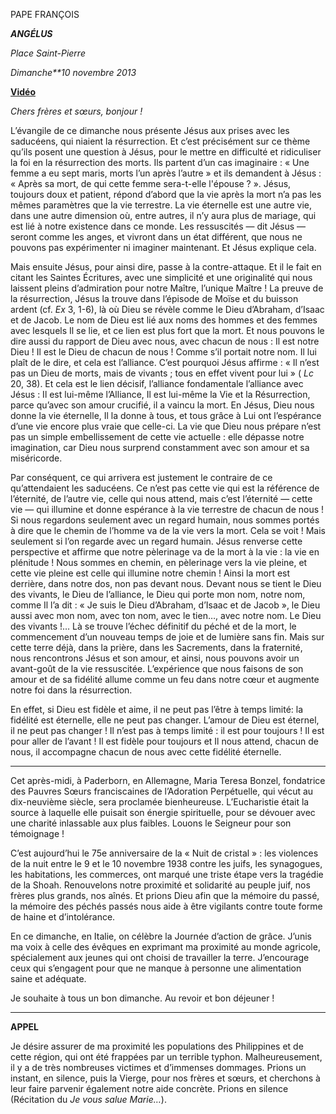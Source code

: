 PAPE FRANÇOIS

***ANGÉLUS***

*Place Saint-Pierre*

*Dimanche**10 novembre 2013*

**[Vidéo](http://player.rv.va/vaticanplayer.asp?language=it&tic=VA_SK1Z3NK1)**

*Chers frères et sœurs, bonjour !*

L’évangile de ce dimanche nous présente Jésus aux prises avec les saducéens, qui niaient la résurrection. Et c’est précisément sur ce thème qu’ils posent une question à Jésus, pour le mettre en difficulté et ridiculiser la foi en la résurrection des morts. Ils partent d’un cas imaginaire : « Une femme a eu sept maris, morts l’un après l’autre » et ils demandent à Jésus : « Après sa mort, de qui cette femme sera-t-elle l'épouse ? ». Jésus, toujours doux et patient, répond d’abord que la vie après la mort n’a pas les mêmes paramètres que la vie terrestre. La vie éternelle est une autre vie, dans une autre dimension où, entre autres, il n’y aura plus de mariage, qui est lié à notre existence dans ce monde. Les ressuscités — dit Jésus — seront comme les anges, et vivront dans un état différent, que nous ne pouvons pas expérimenter ni imaginer maintenant. Et Jésus explique cela.

Mais ensuite Jésus, pour ainsi dire, passe à la contre-attaque. Et il le fait en citant les Saintes Écritures, avec une simplicité et une originalité qui nous laissent pleins d’admiration pour notre Maître, l’unique Maître ! La preuve de la résurrection, Jésus la trouve dans l’épisode de Moïse et du buisson ardent (cf. *Ex* 3, 1-6), là où Dieu se révèle comme le Dieu d’Abraham, d’Isaac et de Jacob. Le nom de Dieu est lié aux noms des hommes et des femmes avec lesquels Il se lie, et ce lien est plus fort que la mort. Et nous pouvons le dire aussi du rapport de Dieu avec nous, avec chacun de nous : Il est notre Dieu ! Il est le Dieu de chacun de nous ! Comme s’il portait notre nom. Il lui plaît de le dire, et cela est l’alliance. C’est pourquoi Jésus affirme : « Il n’est pas un Dieu de morts, mais de vivants ; tous en effet vivent pour lui » ( *Lc* 20, 38). Et cela est le lien décisif, l’alliance fondamentale l’alliance avec Jésus : Il est lui-même l’Alliance, Il est lui-même la Vie et la Résurrection, parce qu’avec son amour crucifié, il a vaincu la mort. En Jésus, Dieu nous donne la vie éternelle, Il la donne à tous, et tous grâce à Lui ont l’espérance d’une vie encore plus vraie que celle-ci. La vie que Dieu nous prépare n’est pas un simple embellissement de cette vie actuelle : elle dépasse notre imagination, car Dieu nous surprend constamment avec son amour et sa miséricorde.

Par conséquent, ce qui arrivera est justement le contraire de ce qu’attendaient les saducéens. Ce n’est pas cette vie qui est la référence de l’éternité, de l’autre vie, celle qui nous attend, mais c’est l’éternité — cette vie — qui illumine et donne espérance à la vie terrestre de chacun de nous ! Si nous regardons seulement avec un regard humain, nous sommes portés à dire que le chemin de l’homme va de la vie vers la mort. Cela se voit ! Mais seulement si l’on regarde avec un regard humain. Jésus renverse cette perspective et affirme que notre pèlerinage va de la mort à la vie : la vie en plénitude ! Nous sommes en chemin, en pèlerinage vers la vie pleine, et cette vie pleine est celle qui illumine notre chemin ! Ainsi la mort est derrière, dans notre dos, non pas devant nous. Devant nous se tient le Dieu des vivants, le Dieu de l’alliance, le Dieu qui porte mon nom, notre nom, comme Il l’a dit : « Je suis le Dieu d’Abraham, d’Isaac et de Jacob », le Dieu aussi avec mon nom, avec ton nom, avec le tien…, avec notre nom. Le Dieu des vivants !… Là se trouve l’échec définitif du péché et de la mort, le commencement d’un nouveau temps de joie et de lumière sans fin. Mais sur cette terre déjà, dans la prière, dans les Sacrements, dans la fraternité, nous rencontrons Jésus et son amour, et ainsi, nous pouvons avoir un avant-goût de la vie ressuscitée. L’expérience que nous faisons de son amour et de sa fidélité allume comme un feu dans notre cœur et augmente notre foi dans la résurrection.

En effet, si Dieu est fidèle et aime, il ne peut pas l’être à temps limité: la fidélité est éternelle, elle ne peut pas changer. L’amour de Dieu est éternel, il ne peut pas changer ! Il n’est pas à temps limité : il est pour toujours ! Il est pour aller de l’avant ! Il est fidèle pour toujours et Il nous attend, chacun de nous, il accompagne chacun de nous avec cette fidélité éternelle.

* * *

Cet après-midi, à Paderborn, en Allemagne, Maria Teresa Bonzel, fondatrice des Pauvres Sœurs franciscaines de l’Adoration Perpétuelle, qui vécut au dix-neuvième siècle, sera proclamée bienheureuse. L’Eucharistie était la source à laquelle elle puisait son énergie spirituelle, pour se dévouer avec une charité inlassable aux plus faibles. Louons le Seigneur pour son témoignage !

C’est aujourd’hui le 75e anniversaire de la « Nuit de cristal » : les violences de la nuit entre le 9 et le 10 novembre 1938 contre les juifs, les synagogues, les habitations, les commerces, ont marqué une triste étape vers la tragédie de la Shoah. Renouvelons notre proximité et solidarité au peuple juif, nos frères plus grands, nos aînés. Et prions Dieu afin que la mémoire du passé, la mémoire des péchés passés nous aide à être vigilants contre toute forme de haine et d’intolérance.

En ce dimanche, en Italie, on célèbre la Journée d’action de grâce. J’unis ma voix à celle des évêques en exprimant ma proximité au monde agricole, spécialement aux jeunes qui ont choisi de travailler la terre. J’encourage ceux qui s’engagent pour que ne manque à personne une alimentation saine et adéquate.

Je souhaite à tous un bon dimanche. Au revoir et bon déjeuner !

* * *

**APPEL**

Je désire assurer de ma proximité les populations des Philippines et de cette région, qui ont été frappées par un terrible typhon. Malheureusement, il y a de très nombreuses victimes et d’immenses dommages. Prions un instant, en silence, puis la Vierge, pour nos frères et sœurs, et cherchons à leur faire parvenir également notre aide concrète. Prions en silence (Récitation du *Je vous salue Marie…*).
